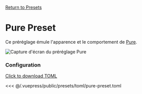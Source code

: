 [Return to Presets](/presets/#pure)

# Pure Preset

Ce préréglage émule l'apparence et le comportement de [Pure](https://github.com/sindresorhus/pure).

![Capture d'écran du préréglage Pure](/presets/img/pure-preset.png)

### Configuration

[Click to download TOML](/presets/toml/pure-preset.toml)

<<< @/.vuepress/public/presets/toml/pure-preset.toml
